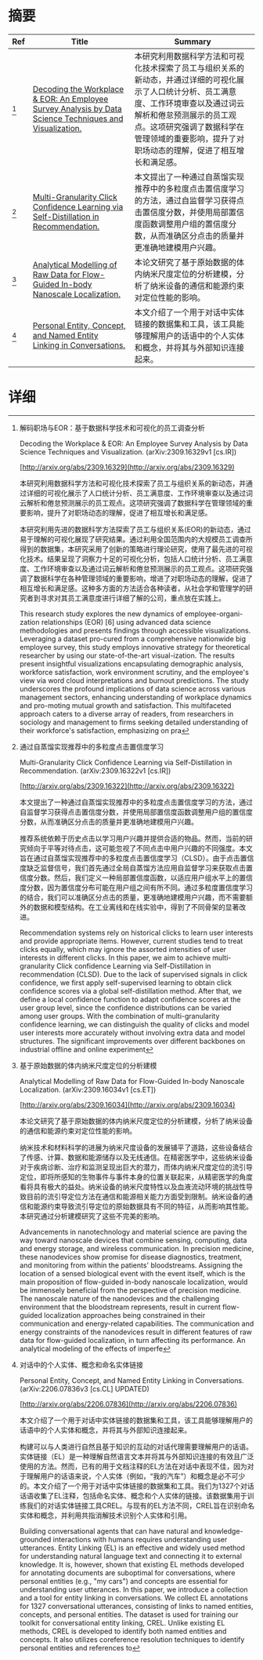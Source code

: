 # 摘要

| Ref | Title | Summary |
| --- | --- | --- |
| [^1] | [Decoding the Workplace & EOR: An Employee Survey Analysis by Data Science Techniques and Visualization.](http://arxiv.org/abs/2309.16329) | 本研究利用数据科学方法和可视化技术探索了员工与组织关系的新动态，并通过详细的可视化展示了人口统计分析、员工满意度、工作环境审查以及通过词云解析和倦怠预测展示的员工观点。这项研究强调了数据科学在管理领域的重要影响，提升了对职场动态的理解，促进了相互增长和满足感。 |
| [^2] | [Multi-Granularity Click Confidence Learning via Self-Distillation in Recommendation.](http://arxiv.org/abs/2309.16322) | 本文提出了一种通过自蒸馏实现推荐中的多粒度点击置信度学习的方法，通过自监督学习获得点击置信度分数，并使用局部置信度函数调整用户组的置信度分数，从而准确区分点击的质量并更准确地建模用户兴趣。 |
| [^3] | [Analytical Modelling of Raw Data for Flow-Guided In-body Nanoscale Localization.](http://arxiv.org/abs/2309.16034) | 本论文研究了基于原始数据的体内纳米尺度定位的分析建模，分析了纳米设备的通信和能源约束对定位性能的影响。 |
| [^4] | [Personal Entity, Concept, and Named Entity Linking in Conversations.](http://arxiv.org/abs/2206.07836) | 本文介绍了一个用于对话中实体链接的数据集和工具，该工具能够理解用户的话语中的个人实体和概念，并将其与外部知识连接起来。 |

# 详细

[^1]: 解码职场与EOR：基于数据科学技术和可视化的员工调查分析

    Decoding the Workplace & EOR: An Employee Survey Analysis by Data Science Techniques and Visualization. (arXiv:2309.16329v1 [cs.IR])

    [http://arxiv.org/abs/2309.16329](http://arxiv.org/abs/2309.16329)

    本研究利用数据科学方法和可视化技术探索了员工与组织关系的新动态，并通过详细的可视化展示了人口统计分析、员工满意度、工作环境审查以及通过词云解析和倦怠预测展示的员工观点。这项研究强调了数据科学在管理领域的重要影响，提升了对职场动态的理解，促进了相互增长和满足感。

    

    本研究利用先进的数据科学方法探索了员工与组织关系(EOR)的新动态，通过易于理解的可视化展现了研究结果。通过利用全国范围内的大规模员工调查所得到的数据集，本研究采用了创新的策略进行理论研究，使用了最先进的可视化技术。结果呈现了洞察力十足的可视化分析，包括人口统计分析、员工满意度、工作环境审查以及通过词云解析和倦怠预测展示的员工观点。这项研究强调了数据科学在各种管理领域的重要影响，增进了对职场动态的理解，促进了相互增长和满足感。这种多方面的方法适合各种读者，从社会学和管理学的研究者到寻求对其员工满意度进行详细了解的公司，重点放在实践上。

    This research study explores the new dynamics of employee-organi-zation relationships (EOR) [6] using advanced data science methodologies and presents findings through accessible visualizations. Leveraging a dataset pro-cured from a comprehensive nationwide big employee survey, this study employs innovative strategy for theoretical researcher by using our state-of-the-art visual-ization. The results present insightful visualizations encapsulating demographic analysis, workforce satisfaction, work environment scrutiny, and the employee's view via word cloud interpretations and burnout predictions.  The study underscores the profound implications of data science across various management sectors, enhancing understanding of workplace dynamics and pro-moting mutual growth and satisfaction. This multifaceted approach caters to a diverse array of readers, from researchers in sociology and management to firms seeking detailed understanding of their workforce's satisfaction, emphasizing on pra
    
[^2]: 通过自蒸馏实现推荐中的多粒度点击置信度学习

    Multi-Granularity Click Confidence Learning via Self-Distillation in Recommendation. (arXiv:2309.16322v1 [cs.IR])

    [http://arxiv.org/abs/2309.16322](http://arxiv.org/abs/2309.16322)

    本文提出了一种通过自蒸馏实现推荐中的多粒度点击置信度学习的方法，通过自监督学习获得点击置信度分数，并使用局部置信度函数调整用户组的置信度分数，从而准确区分点击的质量并更准确地建模用户兴趣。

    

    推荐系统依赖于历史点击以学习用户兴趣并提供合适的物品。然而，当前的研究倾向于平等对待点击，这可能忽视了不同点击中用户兴趣的不同强度。本文旨在通过自蒸馏实现推荐中的多粒度点击置信度学习（CLSD）。由于点击置信度缺乏监督信号，我们首先通过全局自蒸馏方法应用自监督学习来获取点击置信度分数。然后，我们定义一种局部置信度函数，以适应用户组水平上的置信度分数，因为置信度分布可能在用户组之间有所不同。通过多粒度置信度学习的结合，我们可以准确区分点击的质量，更准确地建模用户兴趣，而不需要额外的数据和模型结构。在工业离线和在线实验中，得到了不同骨架的显著改进。

    Recommendation systems rely on historical clicks to learn user interests and provide appropriate items. However, current studies tend to treat clicks equally, which may ignore the assorted intensities of user interests in different clicks. In this paper, we aim to achieve multi-granularity Click confidence Learning via Self-Distillation in recommendation (CLSD). Due to the lack of supervised signals in click confidence, we first apply self-supervised learning to obtain click confidence scores via a global self-distillation method. After that, we define a local confidence function to adapt confidence scores at the user group level, since the confidence distributions can be varied among user groups. With the combination of multi-granularity confidence learning, we can distinguish the quality of clicks and model user interests more accurately without involving extra data and model structures. The significant improvements over different backbones on industrial offline and online experiment
    
[^3]: 基于原始数据的体内纳米尺度定位的分析建模

    Analytical Modelling of Raw Data for Flow-Guided In-body Nanoscale Localization. (arXiv:2309.16034v1 [cs.ET])

    [http://arxiv.org/abs/2309.16034](http://arxiv.org/abs/2309.16034)

    本论文研究了基于原始数据的体内纳米尺度定位的分析建模，分析了纳米设备的通信和能源约束对定位性能的影响。

    

    纳米技术和材料科学的进展为纳米尺度设备的发展铺平了道路，这些设备结合了传感、计算、数据和能源储存以及无线通信。在精密医学中，这些纳米设备对于疾病诊断、治疗和监测呈现出巨大的潜力，而体内纳米尺度定位的流引导定位，即将所感知的生物事件与事件本身的位置关联起来，从精密医学的角度看将具有极大的益处。纳米设备的纳米尺度特性以及血液流动环境的挑战性导致目前的流引导定位方法在通信和能源相关能力方面受到限制。纳米设备的通信和能源约束导致流引导定位的原始数据具有不同的特征，从而影响其性能。本研究通过分析建模研究了这些不完美的影响。

    Advancements in nanotechnology and material science are paving the way toward nanoscale devices that combine sensing, computing, data and energy storage, and wireless communication. In precision medicine, these nanodevices show promise for disease diagnostics, treatment, and monitoring from within the patients' bloodstreams. Assigning the location of a sensed biological event with the event itself, which is the main proposition of flow-guided in-body nanoscale localization, would be immensely beneficial from the perspective of precision medicine. The nanoscale nature of the nanodevices and the challenging environment that the bloodstream represents, result in current flow-guided localization approaches being constrained in their communication and energy-related capabilities. The communication and energy constraints of the nanodevices result in different features of raw data for flow-guided localization, in turn affecting its performance. An analytical modeling of the effects of imperfe
    
[^4]: 对话中的个人实体、概念和命名实体链接

    Personal Entity, Concept, and Named Entity Linking in Conversations. (arXiv:2206.07836v3 [cs.CL] UPDATED)

    [http://arxiv.org/abs/2206.07836](http://arxiv.org/abs/2206.07836)

    本文介绍了一个用于对话中实体链接的数据集和工具，该工具能够理解用户的话语中的个人实体和概念，并将其与外部知识连接起来。

    

    构建可以与人类进行自然且基于知识的互动的对话代理需要理解用户的话语。实体链接（EL）是一种理解自然语言文本并将其与外部知识连接的有效且广泛使用的方法。然而，已有的用于文档注释的EL方法在对话中表现不佳，因为对于理解用户的话语来说，个人实体（例如，“我的汽车”）和概念是必不可少的。本文介绍了一个用于对话中实体链接的数据集和工具。我们为1327个对话话语收集了EL注释，包括命名实体、概念和个人实体的链接。该数据集用于训练我们的对话实体链接工具CREL。与现有的EL方法不同，CREL旨在识别命名实体和概念，并利用共指消解技术识别个人实体和引用。

    Building conversational agents that can have natural and knowledge-grounded interactions with humans requires understanding user utterances. Entity Linking (EL) is an effective and widely used method for understanding natural language text and connecting it to external knowledge. It is, however, shown that existing EL methods developed for annotating documents are suboptimal for conversations, where personal entities (e.g., "my cars") and concepts are essential for understanding user utterances. In this paper, we introduce a collection and a tool for entity linking in conversations. We collect EL annotations for 1327 conversational utterances, consisting of links to named entities, concepts, and personal entities. The dataset is used for training our toolkit for conversational entity linking, CREL. Unlike existing EL methods, CREL is developed to identify both named entities and concepts. It also utilizes coreference resolution techniques to identify personal entities and references to
    

